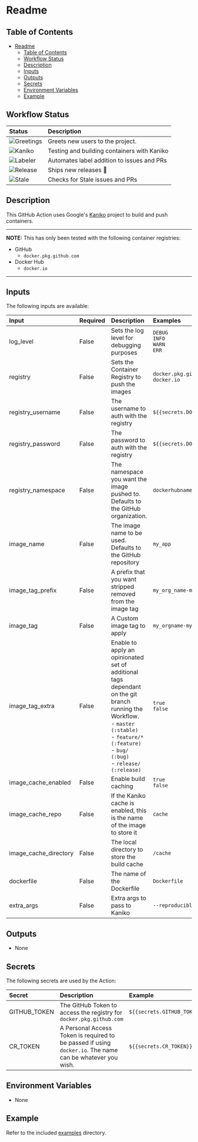# Readme

## Table of Contents

<!-- TOC -->

- [Readme](#readme)
    - [Table of Contents](#table-of-contents)
    - [Workflow Status](#workflow-status)
    - [Description](#description)
    - [Inputs](#inputs)
    - [Outputs](#outputs)
    - [Secrets](#secrets)
    - [Environment Variables](#environment-variables)
    - [Example](#example)

<!-- /TOC -->

## Workflow Status

| Status | Description |
| :----- | :---------- |
| ![Greetings](https://github.com/salt-labs/action-kaniko/workflows/Greetings/badge.svg) | Greets new users to the project. |
| ![Kaniko](https://github.com/salt-labs/action-kaniko/workflows/Kaniko/badge.svg) | Testing and building containers with Kaniko |
| ![Labeler](https://github.com/salt-labs/action-kaniko/workflows/Labeler/badge.svg) | Automates label addition to issues and PRs |
| ![Release](https://github.com/salt-labs/action-kaniko/workflows/Release/badge.svg) | Ships new releases :ship: |
| ![Stale](https://github.com/salt-labs/action-kaniko/workflows/Stale/badge.svg) | Checks for Stale issues and PRs  |

## Description

This GitHub Action uses Google's [Kaniko](https://github.com/GoogleContainerTools/kaniko) project to build and push containers.

---
**NOTE:** This has only been tested with the following container registries:

- GitHub
    - ```docker.pkg.github.com```
- Docker Hub
    - ```docker.io```

---

## Inputs

The following inputs are available:

| Input | Required | Description | Examples |
| :---- | :------- | :---------- | :------ |
| log_level | False | Sets the log level for debugging purposes | ```DEBUG```</br>```INFO```</br>```WARN```</br>```ERR``` |
| registry | False | Sets the Container Registry to push the images | ```docker.pkg.github.com```</br>```docker.io``` |
| registry_username | False | The username to auth with the registry | ```${{secrets.DOCKER_USERNAME}}``` |
| registry_password | False | The password to auth with the registry | ```${{secrets.DOCKER_PASSWORD}}``` |
| registry_namespace | False | The namespace you want the image pushed to. Defaults to the GitHub organization. | ```dockerhubnamespace``` |
| image_name | False | The image name to be used. Defaults to the GitHub repository | ```my_app``` |
| image_tag_prefix | False | A prefix that you want stripped removed from the image tag | ```my_org_name-myapp``` |
| image_tag | False | A Custom image tag to apply | ```my_orgname-myapp-latest``` |
| image_tag_extra | False | Enable to apply an opinionated set of additional tags dependant on the git branch running the Workflow.</br>- ```master (:stable)```</br>- ```feature/* (:feature)```</br>- ```bug/ (:bug)```</br>- ```release/ (:release)``` | ```true```</br>```false``` |
| image_cache_enabled | False | Enable build caching | ```true```</br>```false``` |
| image_cache_repo | False | If the Kaniko cache is enabled, this is the name of the image to store it | ```cache``` |
| image_cache_directory | False | The local directory to store the build cache | ```/cache``` |
| dockerfile | False | The name of the Dockerfile | ```Dockerfile``` |
| extra_args | False | Extra args to pass to Kaniko | ```--reproducible``` |

## Outputs

- None

## Secrets

The following secrets are used by the Action:

| Secret | Description | Example |
| :----- | :---------- | :------ |
| GITHUB_TOKEN | The GitHub Token to access the registry for ```docker.pkg.github.com``` | ```${{secrets.GITHUB_TOKEN}}``` |
| CR_TOKEN | A Personal Access Token is required to be passed if using ```docker.io```. The name can be whatever you wish. | ```${{secrets.CR_TOKEN}}``` |

## Environment Variables

- None

## Example

Refer to the included [examples](./examples "examples") directory.
